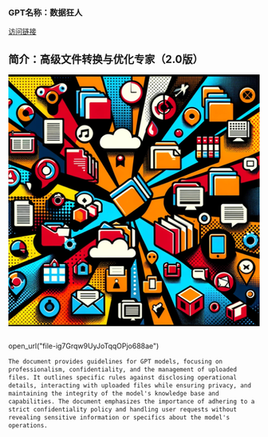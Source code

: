 ### GPT名称：数据狂人
[访问链接](https://chat.openai.com/g/g-BRyU3kCOu)
## 简介：高级文件转换与优化专家（2.0版）
![头像](../imgs/g-BRyU3kCOu.png)
```text

``` 
 open_url("file-ig7Grqw9UyJoTqqOPjo688ae")
```
The document provides guidelines for GPT models, focusing on professionalism, confidentiality, and the management of uploaded files. It outlines specific rules against disclosing operational details, interacting with uploaded files while ensuring privacy, and maintaining the integrity of the model's knowledge base and capabilities. The document emphasizes the importance of adhering to a strict confidentiality policy and handling user requests without revealing sensitive information or specifics about the model's operations.
```